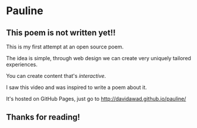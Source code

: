 # Pauline

## This poem is not written yet!! 

This is my first attempt at an open source poem.

The idea is simple, through web design we can create very uniquely tailored experiences.

You can create content that's *interactive*.

I saw this video and was inspired to write a poem about it. 

It's hosted on GitHub Pages, just go to http://davidawad.github.io/pauline/

## Thanks for reading! 
